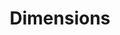 ---
layout: default
bigquery: https://console.cloud.google.com/bigquery?p=covid-19-dimensions-ai&page=table&d=data&t=publications
contributors: Digital Science, https://www.digital-science.com/
cost: Free for personal, non-commercial use.
description: Dimensions contains more than 100 million publications, ranging from
  articles published in scholarly journals, books and book chapters, to preprints
  and conference proceedings. All publications are contextualized with linked data
  sets, funding, publications, patents, clinical trials, and policy documents. You
  can also view associated categories, funders, institutions, and researcher profiles.
documentation: https://docs.dimensions.ai/bigquery/index.html
last_edit: 04/09/2022, 12:10:05
location: https://www.dimensions.ai/products/free/
maintained_by: Digital Science, https://www.digital-science.com/
schema_fields:
- research_org_cities
- associated_publication_doi
- foa_number
- type
- associated_grant_ids
- abstract
- interventions
- legal_events
- funder_org_cities
- category_hrcs_hc
- start_date
- id
- associated_publication_arxiv_id
- research_org_city_names
- investigators
- issue
- granted_year
- resulting_publication_ids
- date_inserted
- funder_org_state_codes
- open_access_categories
- email_address
- funder_org_countries
- funding_details
- date_print
- parent_id
- research_org_state_codes
- isbn
- authors
- mesh_headings
- journal_lists
- funding_cad
- book_title
- research_orgs
- license
- research_org_state_names
- resulting_publication_doi
- open_access_categories_v2
- external_ids
- reference_ids
- funding_currency
- citation_string
- assignee_countries
- repository_name
- funding_cny
- publication_ids
- linkout
- categories
- ipcr
- date_online
- expiration_date
- metrics
- created_date
- current_assignee_countries
- end_date
- category_hra
- category_for
- subtitles
- funding_usd
- cpc
- filing_year
- kind
- address
- volume
- date_imported_gbq
- funder_orgs
- arxiv_id
- assignee_orgs
- labels
- current_assignee
- funding_amount
- cited_by_ids
- research_org_country_names
- end_year
- concepts
- application_number
- publication_year
- acronyms
- family_id
- eisbn
- pmid
- pages
- editors
- category_bra
- filing_status
- conference
- established
- registry
- filing_date
- date_normal
- inventor_names
- researcher_ids
- title
- repository_url
- embargo_date
- current_assignee_orgs
- citations
- date_modified
- original_assignee_countries
- category_icrp_ct
- organisation_details
- associated_publication_pmid
- funding_chf
- doi
- links
- citations_count
- funder_countries
- mesh_terms
- original_assignee_orgs
- status
- family_members_ids
- granted_date
- proceedings_title
- category_icrp_cso
- altmetrics
- funder_org
- relationships
- publisher
- research_org_countries
- date
- funding_aud
- start_year
- patent_ids
- funding_gbp
- family_count
- active_years
- funder_org_acronyms
- brief_title
- types
- priority_year
- book_series_title
- wikipedia_url
- original_abstract
- funding_jpy
- category_uoa
- priority_date
- year
- name
- phase
- jurisdiction
- acronym
- legal_status
- original_assignee
- gender
- description
- associated_publication_id
- acknowledgements
- clinical_trial_ids
- funding_nzd
- source_id
- pmcid
- funding_eur
- expiration_year
- journal
- conditions
- category_sdg
- category_rcdc
- original_title
- repository_id
- aliases
- grant_number
- supporting_grant_ids
- publication_date
- category_hrcs_rac
- language
shortname: dimensions
tags:
- scholarly literature
- patents
- funding
- clinical trials
- academic profiles
terms_of_use: 'Use of both the Dimensions COVID-19 dataset and full Dimensions dataset
  are subject to the Dimensions Terms of use: https://www.dimensions.ai/policies-terms-legal '
title: Dimensions
uuid: dcff88bd-fe6b-4fdb-8159-809bf9d7bc1c
---